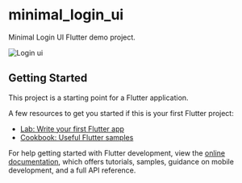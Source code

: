 # minimal_login_ui

Minimal Login UI Flutter demo project.

![Login ui](https://user-images.githubusercontent.com/116440070/206550094-979b5747-adb0-4ace-87ec-b365cc3dd58e.png)

## Getting Started

This project is a starting point for a Flutter application.

A few resources to get you started if this is your first Flutter project:

- [Lab: Write your first Flutter app](https://docs.flutter.dev/get-started/codelab)
- [Cookbook: Useful Flutter samples](https://docs.flutter.dev/cookbook)

For help getting started with Flutter development, view the
[online documentation](https://docs.flutter.dev/), which offers tutorials,
samples, guidance on mobile development, and a full API reference.
